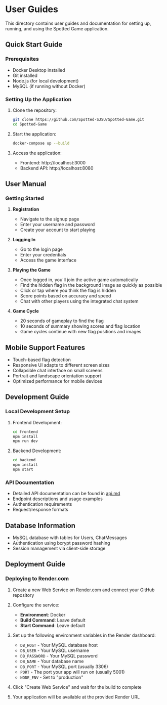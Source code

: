 # User Guides

This directory contains user guides and documentation for setting up, running, and using the Spotted Game application.

## Quick Start Guide

### Prerequisites
- Docker Desktop installed
- Git installed
- Node.js (for local development)
- MySQL (if running without Docker)

### Setting Up the Application

1. Clone the repository:
   ```bash
   git clone https://github.com/Spotted-SJSU/Spotted-Game.git
   cd Spotted-Game
   ```

2. Start the application:
   ```bash
   docker-compose up --build
   ```

3. Access the application:
   - Frontend: http://localhost:3000
   - Backend API: http://localhost:8080

## User Manual

### Getting Started
1. **Registration**
   - Navigate to the signup page
   - Enter your username and password
   - Create your account to start playing

2. **Logging In**
   - Go to the login page
   - Enter your credentials
   - Access the game interface

3. **Playing the Game**
   - Once logged in, you'll join the active game automatically
   - Find the hidden flag in the background image as quickly as possible
   - Click or tap where you think the flag is hidden
   - Score points based on accuracy and speed
   - Chat with other players using the integrated chat system

4. **Game Cycle**
   - 20 seconds of gameplay to find the flag
   - 10 seconds of summary showing scores and flag location
   - Game cycles continue with new flag positions and images

## Mobile Support Features
- Touch-based flag detection
- Responsive UI adapts to different screen sizes
- Collapsible chat interface on small screens
- Portrait and landscape orientation support
- Optimized performance for mobile devices

## Development Guide

### Local Development Setup
1. Frontend Development:
   ```bash
   cd frontend
   npm install
   npm run dev
   ```

2. Backend Development:
   ```bash
   cd backend
   npm install
   npm start
   ```

### API Documentation
- Detailed API documentation can be found in [api.md](../../api.md)
- Endpoint descriptions and usage examples
- Authentication requirements
- Request/response formats

## Database Information
- MySQL database with tables for Users, ChatMessages
- Authentication using bcrypt password hashing
- Session management via client-side storage 

## Deployment Guide

### Deploying to Render.com

1. Create a new Web Service on Render.com and connect your GitHub repository

2. Configure the service:
   - **Environment**: Docker
   - **Build Command**: Leave default
   - **Start Command**: Leave default

3. Set up the following environment variables in the Render dashboard:
   - `DB_HOST` - Your MySQL database host
   - `DB_USER` - Your MySQL username
   - `DB_PASSWORD` - Your MySQL password
   - `DB_NAME` - Your database name
   - `DB_PORT` - Your MySQL port (usually 3306)
   - `PORT` - The port your app will run on (usually 5001)
   - `NODE_ENV` - Set to "production"

4. Click "Create Web Service" and wait for the build to complete

5. Your application will be available at the provided Render URL 